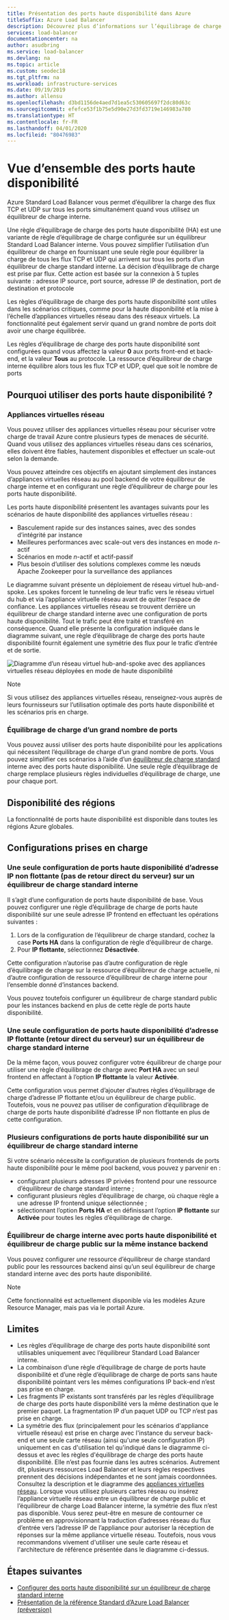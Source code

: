 ```yaml
---
title: Présentation des ports haute disponibilité dans Azure
titleSuffix: Azure Load Balancer
description: Découvrez plus d’informations sur l’équilibrage de charge des ports haute disponibilité sur un équilibreur de charge interne.
services: load-balancer
documentationcenter: na
author: asudbring
ms.service: load-balancer
ms.devlang: na
ms.topic: article
ms.custom: seodec18
ms.tgt_pltfrm: na
ms.workload: infrastructure-services
ms.date: 09/19/2019
ms.author: allensu
ms.openlocfilehash: d3bd1156de4aed7d1ea5c530605697f2dc80d63c
ms.sourcegitcommit: efefce53f1b75e5d90e27d3fd3719e146983a780
ms.translationtype: HT
ms.contentlocale: fr-FR
ms.lasthandoff: 04/01/2020
ms.locfileid: "80476983"
---
```

# <a name="high-availability-ports-overview"></a>Vue d’ensemble des ports haute disponibilité

Azure Standard Load Balancer vous permet d’équilibrer la charge des flux TCP et UDP sur tous les ports simultanément quand vous utilisez un équilibreur de charge interne. 

Une règle d’équilibrage de charge des ports haute disponibilité (HA) est une variante de règle d’équilibrage de charge configurée sur un équilibreur Standard Load Balancer interne. Vous pouvez simplifier l’utilisation d’un équilibreur de charge en fournissant une seule règle pour équilibrer la charge de tous les flux TCP et UDP qui arrivent sur tous les ports d’un équilibreur de charge standard interne. La décision d’équilibrage de charge est prise par flux. Cette action est basée sur la connexion à 5 tuples suivante : adresse IP source, port source, adresse IP de destination, port de destination et protocole

Les règles d’équilibrage de charge des ports haute disponibilité sont utiles dans les scénarios critiques, comme pour la haute disponibilité et la mise à l’échelle d’appliances virtuelles réseau dans des réseaux virtuels. La fonctionnalité peut également servir quand un grand nombre de ports doit avoir une charge équilibrée. 

Les règles d’équilibrage de charge des ports haute disponibilité sont configurées quand vous affectez la valeur **0** aux ports front-end et back-end, et la valeur **Tous** au protocole. La ressource d’équilibreur de charge interne équilibre alors tous les flux TCP et UDP, quel que soit le nombre de ports

## <a name="why-use-ha-ports"></a>Pourquoi utiliser des ports haute disponibilité ?

### <a name="network-virtual-appliances"></a><a name="nva"></a>Appliances virtuelles réseau

Vous pouvez utiliser des appliances virtuelles réseau pour sécuriser votre charge de travail Azure contre plusieurs types de menaces de sécurité. Quand vous utilisez des appliances virtuelles réseau dans ces scénarios, elles doivent être fiables, hautement disponibles et effectuer un scale-out selon la demande.

Vous pouvez atteindre ces objectifs en ajoutant simplement des instances d’appliances virtuelles réseau au pool backend de votre équilibreur de charge interne et en configurant une règle d’équilibreur de charge pour les ports haute disponibilité.

Les ports haute disponibilité présentent les avantages suivants pour les scénarios de haute disponibilité des appliances virtuelles réseau :
- Basculement rapide sur des instances saines, avec des sondes d’intégrité par instance
- Meilleures performances avec scale-out vers des instances en mode *n*-actif
- Scénarios en mode *n*-actif et actif-passif
- Plus besoin d’utiliser des solutions complexes comme les nœuds Apache Zookeeper pour la surveillance des appliances

Le diagramme suivant présente un déploiement de réseau virtuel hub-and-spoke. Les spokes forcent le tunneling de leur trafic vers le réseau virtuel du hub et via l’appliance virtuelle réseau avant de quitter l’espace de confiance. Les appliances virtuelles réseau se trouvent derrière un équilibreur de charge standard interne avec une configuration de ports haute disponibilité. Tout le trafic peut être traité et transféré en conséquence. Quand elle présente la configuration indiquée dans le diagramme suivant, une règle d’équilibrage de charge des ports haute disponibilité fournit également une symétrie des flux pour le trafic d’entrée et de sortie.

<a node="diagram"></a>
![Diagramme d’un réseau virtuel hub-and-spoke avec des appliances virtuelles réseau déployées en mode de haute disponibilité](./media/load-balancer-ha-ports-overview/nvaha.png)

>[!NOTE]
> Si vous utilisez des appliances virtuelles réseau, renseignez-vous auprès de leurs fournisseurs sur l’utilisation optimale des ports haute disponibilité et les scénarios pris en charge.

### <a name="load-balancing-large-numbers-of-ports"></a>Équilibrage de charge d’un grand nombre de ports

Vous pouvez aussi utiliser des ports haute disponibilité pour les applications qui nécessitent l’équilibrage de charge d’un grand nombre de ports. Vous pouvez simplifier ces scénarios à l’aide d’un [équilibreur de charge standard](load-balancer-standard-overview.md) interne avec des ports haute disponibilité. Une seule règle d’équilibrage de charge remplace plusieurs règles individuelles d’équilibrage de charge, une pour chaque port.

## <a name="region-availability"></a>Disponibilité des régions

La fonctionnalité de ports haute disponibilité est disponible dans toutes les régions Azure globales.

## <a name="supported-configurations"></a>Configurations prises en charge

### <a name="a-single-non-floating-ip-non-direct-server-return-ha-ports-configuration-on-an-internal-standard-load-balancer"></a>Une seule configuration de ports haute disponibilité d’adresse IP non flottante (pas de retour direct du serveur) sur un équilibreur de charge standard interne

Il s’agit d’une configuration de ports haute disponibilité de base. Vous pouvez configurer une règle d’équilibrage de charge de ports haute disponibilité sur une seule adresse IP frontend en effectuant les opérations suivantes :
1. Lors de la configuration de l’équilibreur de charge standard, cochez la case **Ports HA** dans la configuration de règle d’équilibreur de charge.
2. Pour **IP flottante**, sélectionnez **Désactivée**.

Cette configuration n’autorise pas d’autre configuration de règle d’équilibrage de charge sur la ressource d’équilibreur de charge actuelle, ni d’autre configuration de ressource d’équilibreur de charge interne pour l’ensemble donné d’instances backend.

Vous pouvez toutefois configurer un équilibreur de charge standard public pour les instances backend en plus de cette règle de ports haute disponibilité.

### <a name="a-single-floating-ip-direct-server-return-ha-ports-configuration-on-an-internal-standard-load-balancer"></a>Une seule configuration de ports haute disponibilité d’adresse IP flottante (retour direct du serveur) sur un équilibreur de charge standard interne

De la même façon, vous pouvez configurer votre équilibreur de charge pour utiliser une règle d’équilibrage de charge avec **Port HA** avec un seul frontend en affectant à l’option **IP flottante** la valeur **Activée**. 

Cette configuration vous permet d’ajouter d’autres règles d’équilibrage de charge d’adresse IP flottante et/ou un équilibreur de charge public. Toutefois, vous ne pouvez pas utiliser de configuration d’équilibrage de charge de ports haute disponibilité d’adresse IP non flottante en plus de cette configuration.

### <a name="multiple-ha-ports-configurations-on-an-internal-standard-load-balancer"></a>Plusieurs configurations de ports haute disponibilité sur un équilibreur de charge standard interne

Si votre scénario nécessite la configuration de plusieurs frontends de ports haute disponibilité pour le même pool backend, vous pouvez y parvenir en : 
- configurant plusieurs adresses IP privées frontend pour une ressource d’équilibreur de charge standard interne ;
- configurant plusieurs règles d’équilibrage de charge, où chaque règle a une adresse IP frontend unique sélectionnée ;
- sélectionnant l’option **Ports HA** et en définissant l’option **IP flottante** sur **Activée** pour toutes les règles d’équilibrage de charge.

### <a name="an-internal-load-balancer-with-ha-ports-and-a-public-load-balancer-on-the-same-back-end-instance"></a>Équilibreur de charge interne avec ports haute disponibilité et équilibreur de charge public sur la même instance backend

Vous pouvez configurer *une* ressource d’équilibreur de charge standard public pour les ressources backend ainsi qu’un seul équilibreur de charge standard interne avec des ports haute disponibilité.

>[!NOTE]
>Cette fonctionnalité est actuellement disponible via les modèles Azure Resource Manager, mais pas via le portail Azure.

## <a name="limitations"></a>Limites

- Les règles d’équilibrage de charge des ports haute disponibilité sont utilisables uniquement avec l’équilibreur Standard Load Balancer interne.
- La combinaison d’une règle d’équilibrage de charge de ports haute disponibilité et d’une règle d’équilibrage de charge de ports sans haute disponibilité pointant vers les mêmes configurations IP back-end n’est pas prise en charge.
- Les fragments IP existants sont transférés par les règles d’équilibrage de charge des ports haute disponibilité vers la même destination que le premier paquet.  La fragmentation IP d’un paquet UDP ou TCP n’est pas prise en charge.
- La symétrie des flux (principalement pour les scénarios d'appliance virtuelle réseau) est prise en charge avec l'instance du serveur back-end et une seule carte réseau (ainsi qu'une seule configuration IP) uniquement en cas d'utilisation tel qu'indiqué dans le diagramme ci-dessus et avec les règles d'équilibrage de charge des ports haute disponibilité. Elle n’est pas fournie dans les autres scénarios. Autrement dit, plusieurs ressources Load Balancer et leurs règles respectives prennent des décisions indépendantes et ne sont jamais coordonnées. Consultez la description et le diagramme des [appliances virtuelles réseau](#nva). Lorsque vous utilisez plusieurs cartes réseau ou insérez l’appliance virtuelle réseau entre un équilibreur de charge public et l’équilibreur de charge Load Balancer interne, la symétrie des flux n’est pas disponible.  Vous serez peut-être en mesure de contourner ce problème en approvisionnant la traduction d’adresses réseau du flux d’entrée vers l’adresse IP de l’appliance pour autoriser la réception de réponses sur la même appliance virtuelle réseau.  Toutefois, nous vous recommandons vivement d'utiliser une seule carte réseau et l'architecture de référence présentée dans le diagramme ci-dessus.


## <a name="next-steps"></a>Étapes suivantes

- [Configurer des ports haute disponibilité sur un équilibreur de charge standard interne](load-balancer-configure-ha-ports.md)
- [Présentation de la référence Standard d’Azure Load Balancer (préversion)](load-balancer-standard-overview.md)
